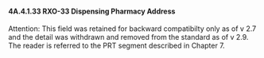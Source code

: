 #### 4A.4.1.33 RXO-33 Dispensing Pharmacy Address

Attention: This field was retained for backward compatibilty only as of v 2.7 and the detail was withdrawn and removed from the standard as of v 2.9. The reader is referred to the PRT segment described in Chapter 7.
